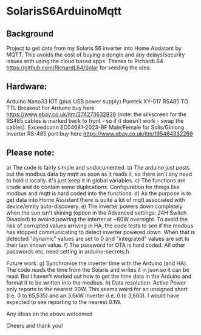 # SolarisS6ArduinoMqtt

## Background
Project to get data from my Solaris S6 inverter into Home Assistant by MQTT.
This avoids the cost of buying a dongle and any delays/security issues with using the cloud based apps.
Thanks to RichardL64 https://github.com/RichardL64/Solar for seeding the idea.



## Hardware:
Arduino Nano33 IOT (plus USB power supply)
Puretek XY-017 RS485 TO TTL Breakout For Arduino buy here https://www.ebay.co.uk/itm/274273632839
(note: the silkscreen for the RS485 cables is marked back to front - so if it doesn’t work - swap the cables).
Exceedconn EC04681-2023-BF Male/Female for Solis/Ginlong Inverter RS-485 port buy here https://www.ebay.co.uk/itm/195464332269

## Please note:
a) The code is fairly simple and undocumented.
b) The arduino just posts out the modbus data by mqtt as soon as it reads it, so there isn't any need to hold it locally. It's just keep it in global variables.
c) The functions are crude and do contain some duplications. Configuration for things like modbus and mqtt is hard coded into the functions.
d) As the purpose is to get data into Home Assistant there is quite a lot of mqtt associated with device/entity auto-discovery.
e) The inverter powers down completely when the sun isn't shining (option in the Advanced settings: 24H Switch Disabled) to avoind powring the interter at ~60W overnight.
To avoid the risk of corrupted values arriving in HA, the code tests to see if the modbus has stopped communicating to detect inverter powered down.
When that is detected "dynamic" values are set to 0 and "integrated" values are set to their last known value.
f) The password for OTA is hard  coded. All other passwords etc. need setting in arduino-secrets.h 

Future work:
g) Synchronise the inverter time with the Arduino (and HA). The code reads the time from the Solaris and writes it in json so it can be read.
But I haven't worked out how to get the time data in the Arduino and format it to be written into the modbus.
h) Data resolution. Active Power only reports to the nearest 20W.
This seems weird for an unsigned short (i.e. 0 to 65,535) and an 3.6kW inverter (i.e. 0 to 3,600).  I would have expected to see reporting to the nearest 0.1W.

Any ideas on the above welcomed

Cheers and thank you!


